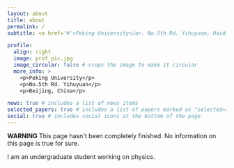 ```yaml
---
layout: about
title: about
permalink: /
subtitle: <a href='#'>Peking University</a>. No.5th Rd. Yihuyuan, Haidian District, Beijing, China

profile:
  align: right
  image: prof_pic.jpg
  image_circular: false # crops the image to make it circular
  more_info: >
    <p>Peking University</p>
    <p>No.5th Rd. Yihuyuan</p>
    <p>Beijing, China</p>

news: true # includes a list of news items
selected_papers: true # includes a list of papers marked as "selected={true}"
social: true # includes social icons at the bottom of the page
---
```



**WARNING** This page hasn't been completely finished. No information on this page is true for sure.

I am an undergraduate student working on physics.
